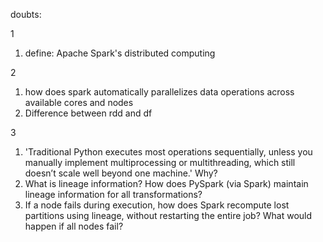 doubts:

1
1. define: Apache Spark's distributed computing


2
1. how does spark automatically parallelizes data operations across available cores and nodes
2. Difference between rdd and df

3
1. 'Traditional Python executes most operations sequentially, unless you manually implement multiprocessing or multithreading, which still doesn’t scale well beyond one machine.'
Why?
2. What is lineage information? How does PySpark (via Spark) maintain lineage information for all transformations?
3. If a node fails during execution, how does Spark recompute lost partitions using lineage, without restarting the entire job? What would happen if all nodes fail?

